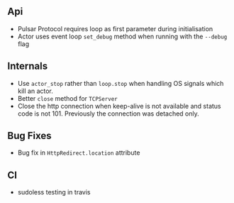 ## Api

* Pulsar Protocol requires loop as first parameter during initialisation
* Actor uses event loop ``set_debug`` method when running with the ``--debug`` flag

## Internals

* Use ``actor_stop`` rather than ``loop.stop`` when handling OS signals which
  kill an actor.
* Better ``close`` method for ``TCPServer``
* Close the http connection when keep-alive is not available and status code is not 101. Previously the connection was detached only.

## Bug Fixes

* Bug fix in ``HttpRedirect.location`` attribute


## CI

* sudoless testing in travis

